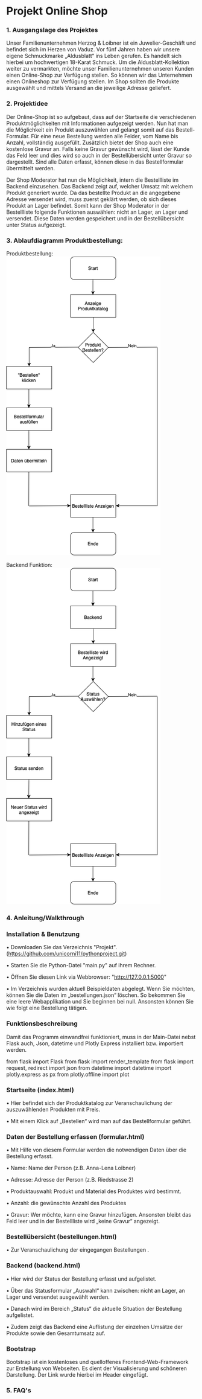 # Projekt Online Shop

### 1. Ausgangslage des Projektes 

   Unser Familienunternehmen Herzog & Loibner ist ein Juwelier-Geschäft und befindet sich im
   Herzen von Vaduz. Vor fünf Jahren haben wir unsere eigene Schmuckmarke „Aldusblatt“ ins Leben gerufen. Es handelt
   sich hierbei um hochwertigen 18-Karat Schmuck. Um die Aldusblatt-Kollektion weiter zu vermarkten, möchte unser
   Familienunternehmen unseren Kunden einen Online-Shop zur Verfügung stellen. So können wir das Unternehmen einen
   Onlineshop zur Verfügung stellen. Im Shop sollten die Produkte ausgewählt und mittels Versand an die jeweilige
   Adresse geliefert.

### 2. Projektidee 

   Der Online-Shop ist so aufgebaut, dass auf der Startseite die verschiedenen Produktmöglichkeiten mit
   Informationen aufgezeigt werden. Nun hat man die Möglichkeit ein Produkt auszuwählen und gelangt somit auf das
   Bestell-Formular. Für eine neue Bestellung werden alle Felder, vom Name bis Anzahl, vollständig ausgefüllt.
   Zusätzlich bietet der Shop auch eine kostenlose Gravur an. Falls keine Gravur gewünscht wird, lässt der Kunde das
   Feld leer und dies wird so auch in der Bestellübersicht unter Gravur so dargestellt. Sind alle Daten erfasst, können
   diese in das Bestellformular übermittelt werden.

   Der Shop Moderator hat nun die Möglichkeit, intern die Bestellliste im Backend einzusehen. Das Backend zeigt auf,
   welcher Umsatz mit welchem Produkt generiert wurde. Da das bestellte Produkt an die angegebene Adresse versendet wird,
   muss zuerst geklärt werden, ob sich dieses Produkt an Lager befindet. Somit kann der Shop Moderator in der Bestellliste
   folgende Funktionen auswählen: nicht an Lager, an Lager und versendet. Diese Daten werden gespeichert und in der
   Bestellübersicht unter Status aufgezeigt.

### 3. Ablaufdiagramm Produktbestellung:

Produktbestellung:
![Diagramm](./static//produktbestellung.png)

Backend Funktion: 
![Diagramm](./static//backend.png)

### 4. Anleitung/Walkthrough

### Installation & Benutzung

• Downloaden Sie das Verzeichnis "Projekt". (https://github.com/unicorni11/pythonproject.git)

• Starten Sie die Python-Datei "main.py" auf ihrem Rechner.

• Öffnen Sie diesen Link via Webbrowser: "http://127.0.0.1:5000"

• Im Verzeichnis wurden aktuell Beispieldaten abgelegt. Wenn Sie möchten, können Sie die Daten im „bestellungen.json“
löschen. So bekommen Sie eine leere Webapplikation und Sie beginnen bei null. Ansonsten können Sie wie folgt eine Bestellung tätigen.



### Funktionsbeschreibung

Damit das Programm einwandfrei funktioniert, muss in der Main-Datei nebst Flask auch, Json, datetime und Plotly Express
installiert bzw. importiert werden.

from flask import Flask from flask import render_template from flask import request, redirect import json from datetime
import datetime import plotly.express as px from plotly.offline import plot

### Startseite (index.html)
• Hier befindet sich der Produktkatalog zur Veranschaulichung der auszuwählenden Produkten mit Preis. 

• Mit einem Klick auf „Bestellen“ wird man auf das Bestellformular geführt.

### Daten der Bestellung erfassen (formular.html)
• Mit Hilfe von diesem Formular werden die notwendigen Daten über die Bestellung erfasst. 

• Name: Name der Person (z.B. Anna-Lena Loibner)

• Adresse: Adresse der Person (z.B. Riedstrasse 2)

• Produktauswahl: Produkt und Material des Produktes wird bestimmt. 

• Anzahl: die gewünschte Anzahl des Produktes

• Gravur: Wer möchte, kann eine Gravur hinzufügen. Ansonsten bleibt das Feld leer und in der Bestellliste wird „keine
Gravur“ angezeigt.

### Bestellübersicht (bestellungen.html)
• Zur Veranschaulichung der eingegangen Bestellungen .

### Backend (backend.html)
• Hier wird der Status der Bestellung erfasst und aufgelistet.

• Über das Statusformular „Auswahl“ kann zwischen: nicht
an Lager, an Lager und versendet ausgewählt werden. 

• Danach wird im Bereich „Status“ die aktuelle Situation der
Bestellung aufgelistet.

• Zudem zeigt das Backend eine Auflistung der einzelnen Umsätze der Produkte sowie den
Gesamtumsatz auf.

### Bootstrap

Bootstrap ist ein kostenloses und quelloffenes Frontend-Web-Framework zur Erstellung von Webseiten. Es dient der
Visualisierung und schöneren Darstellung. Der Link wurde hierbei im Header eingefügt.

### 5. FAQ's

